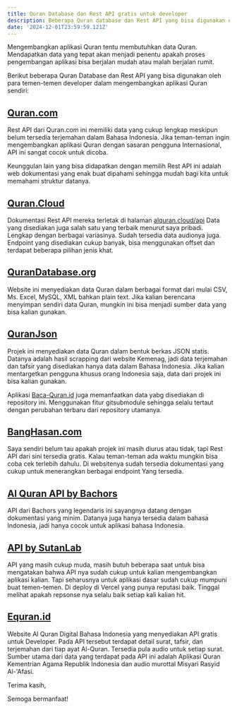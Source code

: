 ```yaml
---
title: Quran Database dan Rest API gratis untuk developer
description: Beberapa Quran database dan Rest API yang bisa digunakan oleh para developer untuk mengembangkan Aplikasi Quran
date: '2024-12-01T23:59:59.121Z'
---
```


Mengembangkan aplikasi Quran tentu membutuhkan data Quran.
Mendapatkan data yang tepat akan menjadi penentu apakah proses pengembangan aplikasi bisa berjalan mudah atau malah berjalan rumit.

Berikut beberapa Quran Database dan Rest API yang bisa digunakan oleh para temen-temen developer dalam mengembangkan aplikasi Quran sendiri:

## [Quran.com](https://quran.api-docs.io/v3/)

Rest API dari Quran.com ini memiliki data yang cukup lengkap meskipun belum tersedia terjemahan dalam Bahasa Indonesia.
Jika teman-teman ingin mengembangkan aplikasi Quran dengan sasaran pengguna Internasional, API ini sangat cocok untuk dicoba.

Keunggulan lain yang bisa didapatkan dengan memilih Rest API ini adalah web dokumentasi yang enak buat dipahami sehingga mudah bagi kita untuk memahami struktur datanya.

## [Quran.Cloud](https://alquran.cloud/)

Dokumentasi Rest API mereka terletak di halaman [alquran.cloud/api](https://alquran.cloud/api)
Data yang disediakan juga salah satu yang terbaik menurut saya pribadi.
Lengkap dengan berbagai variasinya.
Sudah tersedia data audionya juga.
Endpoint yang disediakan cukup banyak, bisa menggunakan offset dan terdapat beberapa pilihan jenis khat.

## [QuranDatabase.org](http://www.qurandatabase.org/)

Website ini menyediakan data Quran dalam berbagai format dari mulai CSV, Ms. Excel, MySQL, XML bahkan plain text.
Jika kalian berencana menyimpan sendiri data Quran, mungkin ini bisa menjadi sumber data yang bisa kalian gunakan.

## [QuranJson](https://github.com/rioastamal/quran-json)

Projek ini menyediakan data Quran dalam bentuk berkas JSON statis.
Datanya adalah hasil scrapping dari website Kemenag, jadi data terjemahan dan tafsir yang disediakan hanya data dalam Bahasa Indonesia.
Jika kalian mentargetkan pengguna khusus orang Indonesia saja, data dari projek ini bisa kalian gunakan.

Aplikasi [Baca-Quran.id](https://www.baca-quran.id) juga memanfaatkan data yabg disediakan di repository ini.
Menggunakan fitur gitsubmodule sehingga selalu tertaut dengan perubahan terbaru dari repository utamanya.

## [BangHasan.com](https://fathimah.docs.apiary.io/)

Saya sendiri belum tau apakah projek ini masih diurus atau tidak, tapi Rest API dari sini tersedia gratis.
Kalau teman-teman ada waktu mungkin bisa coba cek terlebih dahulu.
Di websitenya sudah tersedia dokumentasi yang cukup untuk menerangkan berbagai endpoint Yang tersedia.

## [Al Quran API by Bachors](https://github.com/bachors/Al-Quran-ID-API)

API dari Bachors yang legendaris ini sayangnya datang dengan dokumentasi yang minim.
Datanya juga hanya tersedia dalam bahasa Indonesia, jadi hanya cocok untuk aplikasi bahasa Indonesia.

## [API by SutanLab](https://api.quran.sutanlab.id/)

API yang masih cukup muda, masih butuh beberapa saat untuk bisa mengatakan bahwa API nya sudah cukup untuk kalian mengembangkan aplikasi kalian.
Tapi seharusnya untuk aplikasi dasar sudah cukup mumpuni buat temen-temen.
Di deploy di Vercel yang punya reputasi baik.
Tinggal melihat apakah repsonse nya selalu baik setiap kali kalian hit.

## [Equran.id](https://equran.id/apidev)

Website Al Quran Digital Bahasa Indonesia yang menyediakan API gratis untuk Developer. Pada API tersebut terdapat detail surat, tafsir, dan terjemahan dari tiap ayat Al-Quran. Tersedia pula audio untuk setiap surat. Sumber utama dari data yang terdapat pada API ini adalah Aplikasi Quran Kementrian Agama Republik Indonesia dan audio murottal Misyari Rasyid Al-'Afasi.

Terima kasih,

Semoga bermanfaat!
